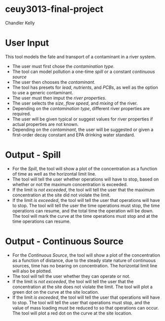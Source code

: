 # ceuy3013-final-project
Chandler Kelly

# User Input
This tool models the fate and transport of a contaminant in a river system.
*  The user must first chose the *contamination type*.
*  The tool can model pollution a one-time *spill* or a constant *continuous source*
*  The user then chooses the *contaminant*.
*  The tool has presets for *lead*, *nutrients*, and *PCBs*, as well as the option to use a generic contaminant.
*  The user must then imput the *river properties*.
*  The user selects the *size*, *flow speed*, and *mixing* of the river.
*  Depending on the *contamination type*, different river properties are required.
*  The user will be given typical or suggest values for river properties if actual properties are not known.
*  Depending on the *contaminant*, the user will be suggested or given a first-order decay constant and EPA drinking water standard.

# Output - Spill
*  For the *Spill*, the tool will show a plot of the concentration as a function of time as well as the horizontal limit line.
*  The tool will tell the user whether operations will have to stop, based on whether or not the maximum concentration is exceeded.
*  If the limit is *not exceeded*, the tool will tell the user that the maximum concentration at the site did not violate the limit.
*  If the limit *is exceeded*, the tool will tell the user that operations will have to stop. The tool will tell the user the time operations must stop, the time operations can resume, and the total time the operation will be down. The tool will mark the curve at the time operations must stop and at the time operations can resume.

# Output - Continuous Source
*  For the *Continuous Source*, the tool will show a plot of the concentration as a function of distance, due to the steady state nature of continuous sources, time has no bearing on concentration. The horizontal limit line will also be plotted.
*  The tool will tell the user whether they can operate or not.
*  If the limit is *not exceeded*, the tool will tell the user that the concentration at the site does not violate the limit. The tool will plot a green dot on the curve at the site location.
*  If the limit *is exceeded*, the tool will tell the user that operations will have to stop. The tool will tell the user that operations must stop, and the value of mass loading must be reduced to so that operations can occur. The tool will plot a red dot on the curve at the site location.
